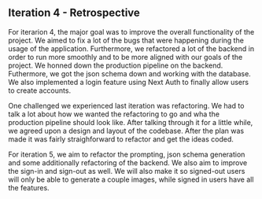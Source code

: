 ## Iteration 4 - Retrospective
For iterarion 4, the major goal was to improve the overall functionality of the project. We aimed to fix a lot of the bugs that were happening during the usage of the application. Furthermore, we refactored a lot of the backend in order to run more smoothly and to be more aligned with our goals of the project. We honned down the production pipeline on the backend. Futhermore, we got the json schema down and working with the database. We also implemented a login feature using Next Auth to finally allow users to create accounts. 

One challenged we experienced last iteration was refactoring. We had to talk a lot about how we wanted the refactoring to go and wha the production pipeline should look like. After talking through it for a little while, we agreed upon a design and layout of the codebase. After the plan was made it was fairly straighforward to refactor and get the ideas coded.

For iteration 5, we aim to refactor the prompting, json schema generation and some additionally refactoring of the backend. We also aim to improve the sign-in and sign-out as well. We will also make it so signed-out users will only be able to generate a couple images, while signed in users have all the features. 

